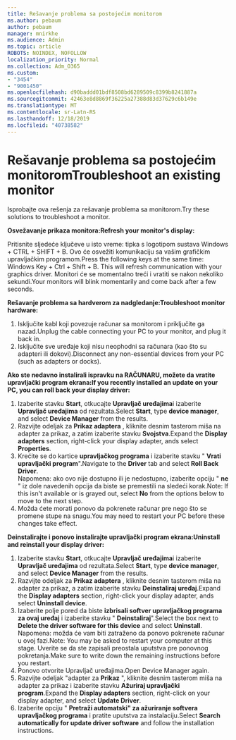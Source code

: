```yaml
---
title: Rešavanje problema sa postojećim monitorom
ms.author: pebaum
author: pebaum
manager: mnirkhe
ms.audience: Admin
ms.topic: article
ROBOTS: NOINDEX, NOFOLLOW
localization_priority: Normal
ms.collection: Adm_O365
ms.custom:
- "3454"
- "9001450"
ms.openlocfilehash: d90baddd01bdf8508bd6289509c8399b8241887a
ms.sourcegitcommit: 42463e8d8869f36225a27388d83d37629c6b149e
ms.translationtype: MT
ms.contentlocale: sr-Latn-RS
ms.lasthandoff: 12/18/2019
ms.locfileid: "40738582"
---
```

# <a name="troubleshoot-an-existing-monitor"></a><span data-ttu-id="f168a-102">Rešavanje problema sa postojećim monitorom</span><span class="sxs-lookup"><span data-stu-id="f168a-102">Troubleshoot an existing monitor</span></span>

<span data-ttu-id="f168a-103">Isprobajte ova rešenja za rešavanje problema sa monitorom.</span><span class="sxs-lookup"><span data-stu-id="f168a-103">Try these solutions to troubleshoot a monitor.</span></span> 

<span data-ttu-id="f168a-104">**Osvežavanje prikaza monitora:**</span><span class="sxs-lookup"><span data-stu-id="f168a-104">**Refresh your monitor's display:**</span></span>

<span data-ttu-id="f168a-105">Pritisnite sljedeće ključeve u isto vreme: tipka s logotipom sustava Windows + CTRL + SHIFT + B. Ovo će osvežiti komunikaciju sa vašim grafičkim upravljačkim programom.</span><span class="sxs-lookup"><span data-stu-id="f168a-105">Press the following keys at the same time: Windows Key  + Ctrl + Shift + B. This will refresh communication with your graphics driver.</span></span> <span data-ttu-id="f168a-106">Monitori će se momentalno treći i vratiti se nakon nekoliko sekundi.</span><span class="sxs-lookup"><span data-stu-id="f168a-106">Your monitors will blink momentarily and come back after a few seconds.</span></span>

<span data-ttu-id="f168a-107">**Rešavanje problema sa hardverom za nadgledanje:**</span><span class="sxs-lookup"><span data-stu-id="f168a-107">**Troubleshoot monitor hardware:**</span></span>

1. <span data-ttu-id="f168a-108">Isključite kabl koji povezuje računar sa monitorom i priključite ga nazad.</span><span class="sxs-lookup"><span data-stu-id="f168a-108">Unplug the cable connecting your PC to your monitor, and plug it back in.</span></span>
2. <span data-ttu-id="f168a-109">Isključite sve uređaje koji nisu neophodni sa računara (kao što su adapteri ili dokovi).</span><span class="sxs-lookup"><span data-stu-id="f168a-109">Disconnect any non-essential devices from your PC (such as adapters or docks).</span></span>

<span data-ttu-id="f168a-110">**Ako ste nedavno instalirali ispravku na RAČUNARU, možete da vratite upravljački program ekrana:**</span><span class="sxs-lookup"><span data-stu-id="f168a-110">**If you recently installed an update on your PC, you can roll back your display driver:**</span></span>

1. <span data-ttu-id="f168a-111">Izaberite stavku **Start**, otkucajte **Upravljač uređajima**i izaberite **Upravljač uređajima** od rezultata.</span><span class="sxs-lookup"><span data-stu-id="f168a-111">Select **Start**, type **device manager**, and select **Device Manager** from the results.</span></span>
2. <span data-ttu-id="f168a-112">Razvijte odeljak za **Prikaz adaptera** , kliknite desnim tasterom miša na adapter za prikaz, a zatim izaberite stavku **Svojstva**.</span><span class="sxs-lookup"><span data-stu-id="f168a-112">Expand the **Display adapters** section, right-click your display adapter, ands select **Properties**.</span></span>
3. <span data-ttu-id="f168a-113">Krećite se do kartice **upravljačkog programa** i izaberite stavku " **Vrati upravljački program**".</span><span class="sxs-lookup"><span data-stu-id="f168a-113">Navigate to the **Driver** tab and select **Roll Back Driver**.</span></span> <br>
<span data-ttu-id="f168a-114">Napomena: ako ovo nije dostupno ili je nedostupno, izaberite opciju " **ne** " iz dole navedenih opcija da biste se premestili na sledeći korak.</span><span class="sxs-lookup"><span data-stu-id="f168a-114">Note: If this isn't available or is grayed out, select **No** from the options below to move to the next step.</span></span>
4. <span data-ttu-id="f168a-115">Možda ćete morati ponovo da pokrenete računar pre nego što se promene stupe na snagu.</span><span class="sxs-lookup"><span data-stu-id="f168a-115">You may need to restart your PC before these changes take effect.</span></span>

<span data-ttu-id="f168a-116">**Deinstalirajte i ponovo instalirajte upravljački program ekrana:**</span><span class="sxs-lookup"><span data-stu-id="f168a-116">**Uninstall and reinstall your display driver:**</span></span>

1. <span data-ttu-id="f168a-117">Izaberite stavku **Start**, otkucajte **Upravljač uređajima**i izaberite **Upravljač uređajima** od rezultata.</span><span class="sxs-lookup"><span data-stu-id="f168a-117">Select **Start**, type **device manager**, and select **Device Manager** from the results.</span></span>
2. <span data-ttu-id="f168a-118">Razvijte odeljak za **Prikaz adaptera** , kliknite desnim tasterom miša na adapter za prikaz, a zatim izaberite stavku **Deinstaliraj uređaj**.</span><span class="sxs-lookup"><span data-stu-id="f168a-118">Expand the **Display adapters** section, right-click your display adapter, ands select **Uninstall device**.</span></span> 
3. <span data-ttu-id="f168a-119">Izaberite polje pored da biste **izbrisali softver upravljačkog programa za ovaj uređaj** i izaberite stavku " **Deinstaliraj**".</span><span class="sxs-lookup"><span data-stu-id="f168a-119">Select the box next to **Delete the driver software for this device** and select **Uninstall**.</span></span><br>
<span data-ttu-id="f168a-120">Napomena: možda će vam biti zatraženo da ponovo pokrenete računar u ovoj fazi.</span><span class="sxs-lookup"><span data-stu-id="f168a-120">Note: You may be asked to restart your computer at this stage.</span></span> <span data-ttu-id="f168a-121">Uverite se da ste zapisali preostala uputstva pre ponovnog pokretanja.</span><span class="sxs-lookup"><span data-stu-id="f168a-121">Make sure to write down the remaining instructions before you restart.</span></span>
4. <span data-ttu-id="f168a-122">Ponovo otvorite Upravljač uređajima.</span><span class="sxs-lookup"><span data-stu-id="f168a-122">Open Device Manager again.</span></span>
5. <span data-ttu-id="f168a-123">Razvijte odeljak "adapter za **Prikaz** ", kliknite desnim tasterom miša na adapter za prikaz i izaberite stavku **Ažuriraj upravljački program**.</span><span class="sxs-lookup"><span data-stu-id="f168a-123">Expand the **Display adapters** section, right-click on your display adapter, and select **Update Driver**.</span></span>
6. <span data-ttu-id="f168a-124">Izaberite opciju " **Pretraži automatski" za ažuriranje softvera upravljačkog programa** i pratite uputstva za instalaciju.</span><span class="sxs-lookup"><span data-stu-id="f168a-124">Select **Search automatically for update driver software** and follow the installation instructions.</span></span>